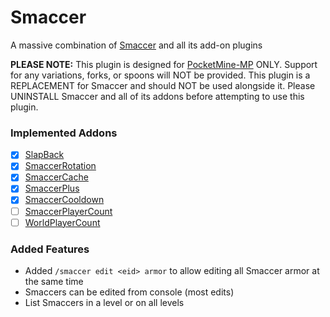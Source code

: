 # Smaccer
A massive combination of [Smaccer](https://github.com/jojoe77777/Smaccer) and all its add-on plugins

**PLEASE NOTE:** This plugin is designed for [PocketMine-MP](https://github.com/pmmp/PocketMine-MP) ONLY. Support for any variations, forks, or spoons will NOT be provided. This plugin is a REPLACEMENT for Smaccer and should NOT be used alongside it. Please UNINSTALL Smaccer and all of its addons before attempting to use this plugin.

### Implemented Addons
- [X] [SlapBack](https://github.com/jojoe77777/SlapBack)
- [X] [SmaccerRotation](https://github.com/jojoe77777/SmaccerRotation)
- [X] [SmaccerCache](https://github.com/jojoe77777/SmaccerCache)
- [X] [SmaccerPlus](https://github.com/jojoe77777/SmaccerPlus)
- [X] [SmaccerCooldown](https://github.com/jojoe77777/SmaccerCooldown)
- [ ] [SmaccerPlayerCount](https://github.com/ethaniccc/SmaccerPlayerCount)
- [ ] [WorldPlayerCount](https://github.com/xXKHaLeD098Xx/WorldPlayerCount)

### Added Features
* Added `/smaccer edit <eid> armor` to allow editing all Smaccer armor at the same time
* Smaccers can be edited from console (most edits)
* List Smaccers in a level or on all levels